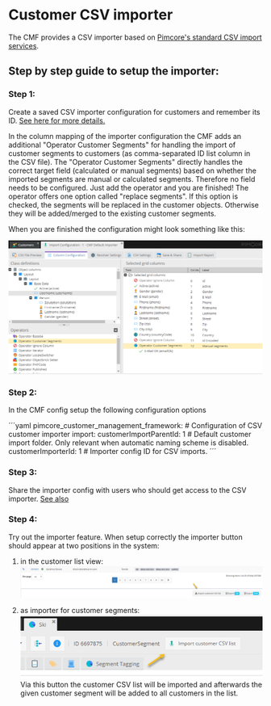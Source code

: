 # Customer CSV importer

The CMF provides a CSV importer based on [Pimcore's standard CSV import services](https://pimcore.com/docs/5.0.x/User_Documentation/Objects/CSV_Import/index.html).

## Step by step guide to setup the importer:

### Step 1:
Create a saved CSV importer configuration for customers and remember its ID. [See here for more details.](https://pimcore.com/docs/5.0.x/User_Documentation/Objects/CSV_Import/index.html)

In the column mapping of the importer configuration the CMF adds an additional "Operator Customer Segments" for handling the import of customer segments to customers (as comma-separated ID list column in the CSV file). The "Operator Customer Segments" directly handles the correct target field (calculated or manual segments) based on whether the imported segments are manual or calculated segments. Therefore no field needs to be configured. Just add the operator and you are finished! The operator offers one option called "replace segments". If this option is checked, the segments will be replaced in the customer objects. Otherwise they will be added/merged to the existing customer segments.

When you are finished the configuration might look something like this:

![CSV importer config example](./img/customer-csv-importer-config.png)

### Step 2:

In the CMF config setup the following configuration options

´´´yaml
pimcore_customer_management_framework:
    # Configuration of CSV customer importer
    import:
        customerImportParentId: 1 # Default customer import folder. Only relevant when automatic naming scheme is disabled.
        customerImporterId: 1     # Importer config ID for CSV imports.
´´´

### Step 3:

Share the importer config with users who should get access to the CSV importer. [See also](https://pimcore.com/docs/5.0.x/User_Documentation/Objects/CSV_Import/index.html)

### Step 4:

Try out the importer feature. When setup correctly the importer button should appear at two positions in the system:

1. in the customer list view:
![CSV importer](./img/customer-csv-importer-listview.png)

2. as importer for customer segments:
![CSV importer](./img/customer-csv-importer-segments.png)
Via this button the customer CSV list will be imported and afterwards the given customer segment will be added to all customers in the list.